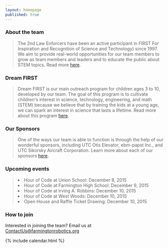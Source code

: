 ```yaml
---
layout: homepage
published: true
---
```

### About the team

>The 2nd Law Enforcers have been an active participant in FIRST For Inspiration and Recognition of Science and Technology) since 1997. We aim to provide real-world opportunities for our team members to grow as team members and leaders and to educate the public about STEM topics. Read more [here](http://farmingtonrobotics.org/about).

### Dream FIRST

>Dream FIRST is our main outreach program for children ages 3 to 10, developed by our team. The goal of this program is to cultivate children's interest in science, technology, engineering, and math (STEM) because we believe that by training the kids at a young age, we can spark an interest in science that lasts a lifetime. Read more about this program [here](http://farmingtonrobotics.org/dreamfirst).

### Our Sponsors

>One of the ways our team is able to function is through the help of our wonderful sponsors, including UTC Otis Elevator, ebm-papst Inc., and UTC Sikorsky Aircraft Corporation. Learn more about each of our sponsors [here](http://farmingtonrobotics.org/sponsors).

### Upcoming events

><li> Hour of Code at Union School: December 8, 2015</li>
><li> Hour of Code at Farmington High School: December 9, 2015</li>
><li> Hour of Code at Irving A. Robbins: December 10, 2015</li>
><li> Hour of Code at West Woods: December 10, 2015</li>
><li> Open House and Raffle Ticket Drawing: December 10, 2015</li>

### How to join

Interested in joining the team? Email us at <ContactUs@farmingtonrobotics.org>

{% include calendar.html %}
